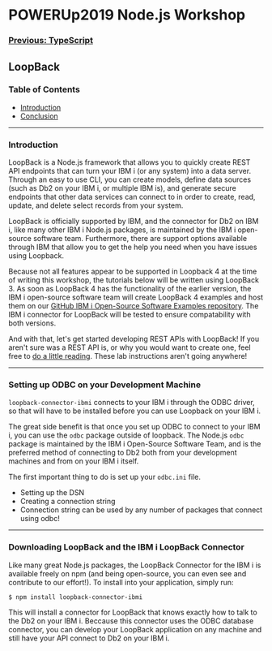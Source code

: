 # POWERUp2019 Node.js Workshop

### [Previous: TypeScript](./6.typescript.md)

## **LoopBack**

### **Table of Contents**

* [Introduction](#introduction)
* [Conclusion](#conclusion)

---

### **Introduction**

LoopBack is a Node.js framework that allows you to quickly create REST API endpoints that can turn your IBM i (or any system) into a data server. Through an easy to use CLI, you can create models, define data sources (such as Db2 on your IBM i, or multiple IBM is), and generate secure endpoints that other data services can connect to in order to create, read, update, and delete select records from your system.

LoopBack is officially supported by IBM, and the connector for Db2 on IBM i, like many other IBM i Node.js packages, is maintained by the IBM i open-source software team. Furthermore, there are support options available through IBM that allow you to get the help you need when you have issues using Loopback.

Because not all features appear to be supported in Loopback 4 at the time of writing this workshop, the tutorials below will be written using LoopBack 3. As soon as LoopBack 4 has the functionality of the earlier version, the IBM i open-source software team will create LoopBack 4 examples and host them on our [GitHub IBM i Open-Source Software Examples repository](https://github.com/ibm/ibmi-oss-examples). The IBM i connector for LoopBack will be tested to ensure compatability with both versions.

And with that, let's get started developing REST APIs with LoopBack! If you aren't sure was a REST API is, or why you would want to create one, feel free to [do a little reading](https://restfulapi.net/). These lab instructions aren't going anywhere!

---

### **Setting up ODBC on your Development Machine**

`loopback-connector-ibmi` connects to your IBM i through the ODBC driver, so that will have to be installed before you can use Loopback on your IBM i.

The great side benefit is that once you set up ODBC to connect to your IBM i, you can use the `odbc` package outside of loopback. The Node.js `odbc` package is maintained by the IBM i Open-Source Software Team, and is the preferred method of connecting to Db2 both from your development machines and from on your IBM i itself.

The first important thing to do is set up your `odbc.ini` file.

* Setting up the DSN
* Creating a connection string
* Connection string can be used by any number of packages that connect using odbc!

---

### **Downloading LoopBack and the IBM i LoopBack Connector**

Like many great Node.js packages, the LoopBack Connector for the IBM i is available freely on npm (and being open-source, you can even see and contribute to our effort!). To install into your application, simply run:

```
$ npm install loopback-connector-ibmi
```

This will install a connector for LoopBack that knows exactly how to talk to the Db2 on your IBM i. Beccause this connector uses the ODBC database connector, you can develop your LoopBack application on any machine and still have your API connect to Db2 on your IBM i.